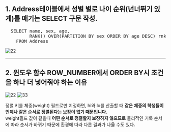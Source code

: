 ## 1. Address테이블에서 성별 별로 나이 순위(넌너뛰기 있게)를 매기는 SELECT 구문 작성.
<pre>
  SELECT name, sex, age, 
         RANK() OVER(PARTITION BY sex ORDER BY age DESC) rnk_desc
    FROM Address
</pre>
![22](https://github.com/Kangchaemin/SQL_Problem/assets/43837994/53aeb378-7521-45ba-a3e0-61d90dd2a48b)

* * *
## 2. 윈도우 함수 ROW_NUMBER에서 ORDER BY시 조건을 하나 더 넣어줘야 하는 이유
![22](https://github.com/Kangchaemin/SQL_Problem/assets/43837994/3d3feb49-30c1-4395-bc58-f3a955ac6a56)
![33](https://github.com/Kangchaemin/SQL_Problem/assets/43837994/6acf2bff-e720-47e2-8a2d-25e567d9473a)

정렬 키를 체중(weight) 필드로만 지정하면, hi와 lo를 산출할 때 **같은 체중의 학생들이 언제나 같은 순서로 정렬된다는 보장이 없기 때문입니다.**  
weight필드 값이 같을때 **어떤 순서로 정렬할지 보장하지 않으므로** 물리적인 기록 순서에 따라 순서가 바뀌기 때문에 환경에 따라 다른 결과가 나올 수도 있다.  

